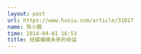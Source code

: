 ```yaml
---
layout: post
url: https://www.huxiu.com/article/31017
name: 陈小鹏
time: 2014-04-01 16:53
title: 纸媒编辑未来的命运
---
```


